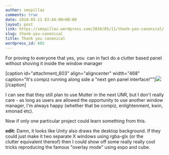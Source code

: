 ```yaml
---
author: smspillaz
comments: true
date: 2010-05-11 03:44:00+00:00
layout: post
link: https://smspillaz.wordpress.com/2010/05/11/thank-you-canonical/
slug: thank-you-canonical
title: Thank you canonical
wordpress_id: 602
---
```


For proving to everyone that yes, you  can in fact do a clutter based panel without shoving it inside the window manager

[caption id="attachment_603" align="aligncenter" width="468" caption="It's compiz running along side a "next gen panel interface!""][![](http://smspillaz.files.wordpress.com/2010/05/screenshot.png)](http://smspillaz.files.wordpress.com/2010/05/screenshot.png)[/caption]

I can see that they still plan to use Mutter in the next UNR, but I don't really care - as long as users are allowed the opportunity to use another window manager, I'm always happy (whether that be compiz, enlightenment, kwin, xmonad etc).

Now if only one particular project could learn something from this.

**edit:** Damn, it looks like Unity also draws the desktop background. If they could just make it two separate X windows using rgba-glx (or the clutter equivalent thereof) then I could show off some really really cool tricks reproducing the famous "overlay mode" using expo and cube.
